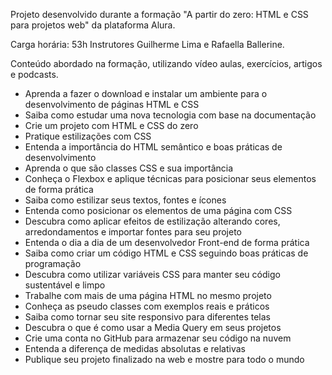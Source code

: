 Projeto desenvolvido durante a formação "A partir do zero: HTML e CSS para projetos web" da plataforma Alura.

Carga horária: 53h
Instrutores Guilherme Lima e Rafaella Ballerine.

Conteúdo abordado na formação, utilizando vídeo aulas, exercícios, artigos e podcasts.

- Aprenda a fazer o download e instalar um ambiente para o desenvolvimento de páginas HTML e CSS
- Saiba como estudar uma nova tecnologia com base na documentação
- Crie um projeto com HTML e CSS do zero
- Pratique estilizações com CSS
- Entenda a importância do HTML semântico e boas práticas de desenvolvimento
- Aprenda o que são classes CSS e sua importância
- Conheça o Flexbox e aplique técnicas para posicionar seus elementos de forma prática
- Saiba como estilizar seus textos, fontes e ícones
- Entenda como posicionar os elementos de uma página com CSS
- Descubra como aplicar efeitos de estilização alterando cores, arredondamentos e importar fontes para seu projeto
- Entenda o dia a dia de um desenvolvedor Front-end de forma prática
- Saiba como criar um código HTML e CSS seguindo boas práticas de programação
- Descubra como utilizar variáveis CSS para manter seu código sustentável e limpo
- Trabalhe com mais de uma página HTML no mesmo projeto
- Conheça as pseudo classes com exemplos reais e práticos
- Saiba como tornar seu site responsivo para diferentes telas
- Descubra o que é como usar a Media Query em seus projetos
- Crie uma conta no GitHub para armazenar seu código na nuvem
- Entenda a diferença de medidas absolutas e relativas
- Publique seu projeto finalizado na web e mostre para todo o mundo
